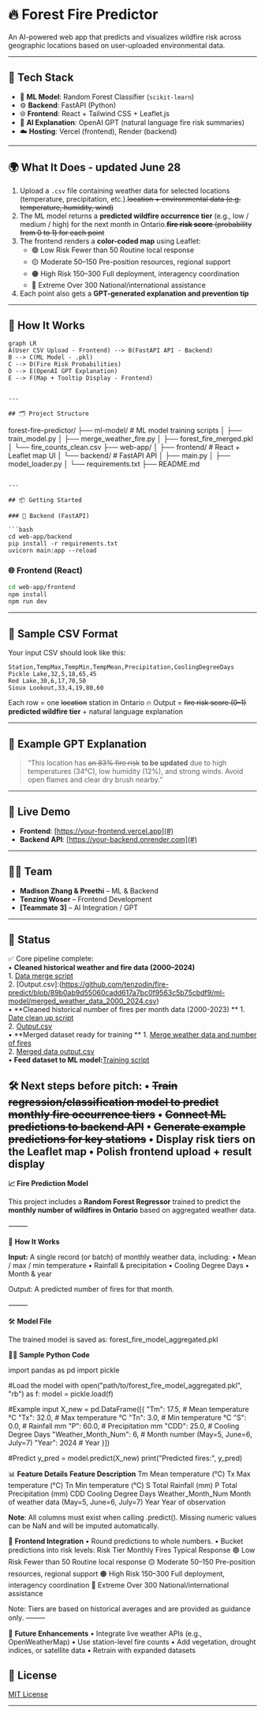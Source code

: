 # 🔥 Forest Fire Predictor

An AI-powered web app that predicts and visualizes wildfire risk across geographic locations based on user-uploaded environmental data.

---

## 🚀 Tech Stack

- 🧠 **ML Model**: Random Forest Classifier (`scikit-learn`)
- ⚙️ **Backend**: FastAPI (Python)
- 🌐 **Frontend**: React + Tailwind CSS + Leaflet.js
- 🤖 **AI Explanation**: OpenAI GPT (natural language fire risk summaries)
- ☁️ **Hosting**: Vercel (frontend), Render (backend)

---

## 🌍 What It Does - updated June 28

1. Upload a `.csv` file containing weather data for selected locations (temperature, precipitation, etc.).~~location + environmental data (e.g. temperature, humidity, wind)~~
2. The ML model returns a **predicted wildfire occurrence tier** (e.g., low / medium / high) for the next month in Ontario.~~**fire risk score** (probability from 0 to 1) for each point~~
3. The frontend renders a **color-coded map** using Leaflet:
   - 🟢 Low Risk	Fewer than 50		Routine local response
   - 🟡 Moderate	50–150			Pre-position resources, regional support
   - 🟠 High Risk	150–300			Full deployment, interagency coordination
   - 🔴 Extreme	Over 300		National/international assistance
4. Each point also gets a **GPT-generated explanation and prevention tip**

---

## 🧠 How It Works

```mermaid
graph LR
A(User CSV Upload - Frontend) --> B(FastAPI API - Backend)
B --> C(ML Model - .pkl)
C --> D(Fire Risk Probabilities)
D --> E(OpenAI GPT Explanation)
E --> F(Map + Tooltip Display - Frontend)


---

## 🗂️ Project Structure

```
forest-fire-predictor/
├── ml-model/              # ML model training scripts
│   ├── train_model.py
│   ├── merge_weather_fire.py
│   ├── forest_fire_merged.pkl
│   └── fire_counts_clean.csv
├── web-app/
│   ├── frontend/          # React + Leaflet map UI
│   └── backend/           # FastAPI API
│       ├── main.py
│       ├── model_loader.py
│       └── requirements.txt
├── README.md
```

---

## 📦 Getting Started

### 🔧 Backend (FastAPI)

```bash
cd web-app/backend
pip install -r requirements.txt
uvicorn main:app --reload
```

### 🌐 Frontend (React)

```bash
cd web-app/frontend
npm install
npm run dev
```

---

## 📁 Sample CSV Format

Your input CSV should look like this:

```csv
Station,TempMax,TempMin,TempMean,Precipitation,CoolingDegreeDays
Pickle Lake,32,5,18,65,45
Red Lake,30,6,17,70,50
Sioux Lookout,33,4,19,80,60

```

Each row = one ~~location~~ station in Ontario
🔥 Output = ~~fire risk score (0–1)~~ **predicted wildfire tier** + natural language explanation

---

## 🤖 Example GPT Explanation

> “This location has ~~an 83% fire risk~~ **to be updated** due to high temperatures (34°C), low humidity (12%), and strong winds. Avoid open flames and clear dry brush nearby.”

---

## 📍 Live Demo

* **Frontend**: [https://your-frontend.vercel.app](#)
* **Backend API**: [https://your-backend.onrender.com](#)

---

## 🧑‍💻 Team

* **Madison Zhang & Preethi** – ML & Backend
* **Tenzing Woser** – Frontend Development
* **\[Teammate 3]** – AI Integration / GPT

---

## 🏁 Status

✅ Core pipeline complete:  
	•	**Cleaned historical weather and fire data (2000–2024)**  
 		1. [Data merge script](https://github.com/tenzodin/fire-predict/blob/89b0ab9d55060cadd617a7bc0f9563c5b75cbdf9/ml-model/merge_weather.py)  
   		2. [Output.csv]:(https://github.com/tenzodin/fire-predict/blob/89b0ab9d55060cadd617a7bc0f9563c5b75cbdf9/ml-model/merged_weather_data_2000_2024.csv)  
	•	**Cleaned historical number of fires per month data (2000-2023) ** 
 		1. [Date clean up script](https://github.com/tenzodin/fire-predict/blob/89b0ab9d55060cadd617a7bc0f9563c5b75cbdf9/ml-model/fire_counts_clean_up.py)  
   		2. [Output.csv](https://github.com/tenzodin/fire-predict/blob/89b0ab9d55060cadd617a7bc0f9563c5b75cbdf9/ml-model/fire_counts_clean.csv)  
	•	**Merged dataset ready for training **
		1.  [Merge weather data and number of fires](https://github.com/tenzodin/fire-predict/blob/821c657d398b6d6f0ca18d96861acc5a18297b6f/ml-model/merge_pair.py)  
  		2. [Merged data output.csv](https://github.com/tenzodin/fire-predict/blob/821c657d398b6d6f0ca18d96861acc5a18297b6f/ml-model/weather_fire_merged_shifted.csv)  
	•	**Feed dataset to ML model:**[Training script](https://github.com/tenzodin/fire-predict/blob/dd1a6c79fa362b41da64c9e7e8e2f9dfaf2db26b/ml-model/train_model_aggregated.py)  

🛠️ Next steps before pitch:
	•	~~Train regression/classification model to predict monthly fire occurrence tiers~~
	•	~~Connect ML predictions to backend API~~
	•	~~Generate example predictions for key stations~~
	•	Display risk tiers on the Leaflet map
	•	Polish frontend upload + result display
---
**📈 Fire Prediction Model**

This project includes a **Random Forest Regressor** trained to predict the **monthly number of wildfires in Ontario** based on aggregated weather data.

⸻

🎯 **How It Works**

**Input:**
A single record (or batch) of monthly weather data, including:
	•	Mean / max / min temperature
	•	Rainfall & precipitation
	•	Cooling Degree Days
	•	Month & year

Output:
A predicted number of fires for that month.

⸻

🛠️ **Model File**

The trained model is saved as:
forest_fire_model_aggregated.pkl

🧑‍💻 **Sample Python Code**

import pandas as pd
import pickle

#Load the model
with open("path/to/forest_fire_model_aggregated.pkl", "rb") as f:
    model = pickle.load(f)

#Example input
X_new = pd.DataFrame([{
    "Tm": 17.5,                # Mean temperature °C
    "Tx": 32.0,                # Max temperature °C
    "Tn": 3.0,                 # Min temperature °C
    "S": 0.0,                  # Rainfall mm
    "P": 60.0,                 # Precipitation mm
    "CDD": 25.0,               # Cooling Degree Days
    "Weather_Month_Num": 6,    # Month number (May=5, June=6, July=7)
    "Year": 2024               # Year
}])

#Predict
y_pred = model.predict(X_new)
print("Predicted fires:", y_pred)

📊 **Feature Details**
**Feature					Description**
Tm					Mean temperature (°C)
Tx					Max temperature (°C)
Tn					Min temperature (°C)
S					Total Rainfall (mm)
P					Total Precipitation (mm)
CDD					Cooling Degree Days
Weather_Month_Num			Month of weather data (May=5, June=6, July=7)
Year					Year of observation

**Note**: All columns must exist when calling .predict(). Missing numeric values can be NaN and will be imputed automatically.

🎨 **Frontend Integration**
	•	Round predictions to whole numbers.
	•	Bucket predictions into risk levels:
Risk Tier	Monthly Fires		Typical Response
🟢 Low Risk	Fewer than 50		Routine local response
🟡 Moderate	50–150			Pre-position resources, regional support
🟠 High Risk	150–300			Full deployment, interagency coordination
🔴 Extreme	Over 300		National/international assistance

Note: Tiers are based on historical averages and are provided as guidance only.
⸻

🔄 **Future Enhancements**
	•	Integrate live weather APIs (e.g., OpenWeatherMap)
	•	Use station-level fire counts
	•	Add vegetation, drought indices, or satellite data
	•	Retrain with expanded datasets

## 📜 License

[MIT License](LICENSE)

---
